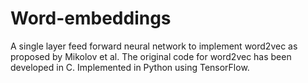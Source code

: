# Word-embeddings
A single layer feed forward neural network to implement word2vec as proposed by Mikolov et al.  The original code for word2vec has been developed in C. Implemented in Python using TensorFlow.
